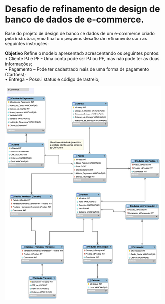 # Desafio de refinamento de design de banco de dados de e-commerce.
Base do projeto de design de banco de dados de um e-commerce criado pela instrutora, e ao final um pequeno desafio de refinamento com as seguintes instruções:

**Objetivo**
Refine o modelo apresentado acrescentando os seguintes pontos:\
 • Cliente PJ e PF – Uma conta pode ser PJ ou PF, mas não pode ter as duas informações;\
 • Pagamento – Pode ter cadastrado mais de uma forma de pagamento (Cartões);\
 • Entrega – Possui status e código de rastreio;

![Resultado do Desafio](https://github.com/Viniculis/mysql_refinamento_database_e-commerce/blob/main/E-Commerce_desafio.png)
